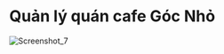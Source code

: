 # Quản lý quán cafe Góc Nhỏ

![Screenshot_7](https://github.com/cuhoangdk/DemoCaffe/assets/104707960/e3385712-986b-4411-ac87-3bea777df653)
